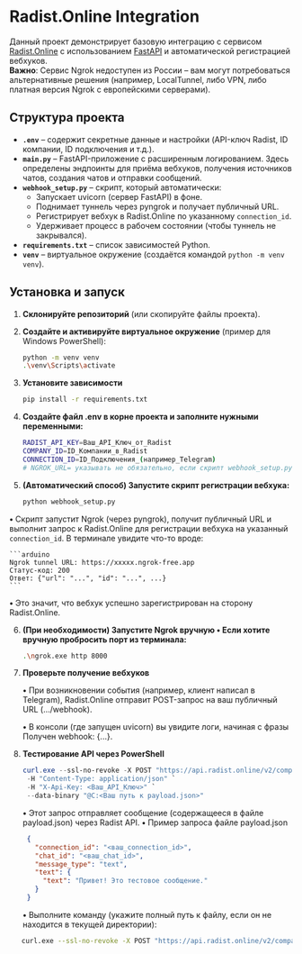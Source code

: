 # Radist.Online Integration

Данный проект демонстрирует базовую интеграцию с сервисом [Radist.Online](https://radist.online) с использованием [FastAPI](https://fastapi.tiangolo.com/) и автоматической регистрацией вебхуков.  
**Важно**: Сервис Ngrok недоступен из России – вам могут потребоваться альтернативные решения (например, LocalTunnel, либо VPN, либо платная версия Ngrok c европейскими серверами).

## Структура проекта


- **`.env`** – содержит секретные данные и настройки (API-ключ Radist, ID компании, ID подключения и т.д.).
- **`main.py`** – FastAPI-приложение с расширенным логированием. Здесь определены эндпоинты для приёма вебхуков, получения источников чатов, создания чатов и отправки сообщений.
- **`webhook_setup.py`** – скрипт, который автоматически:
  - Запускает uvicorn (сервер FastAPI) в фоне.
  - Поднимает туннель через pyngrok и получает публичный URL.
  - Регистрирует вебхук в Radist.Online по указанному `connection_id`.
  - Удерживает процесс в рабочем состоянии (чтобы туннель не закрывался).
- **`requirements.txt`** – список зависимостей Python.
- **`venv`** – виртуальное окружение (создаётся командой `python -m venv venv`).


## Установка и запуск

1. **Склонируйте репозиторий** (или скопируйте файлы проекта).

2. **Создайте и активируйте виртуальное окружение** (пример для Windows PowerShell):
   ```bash
   python -m venv venv
   .\venv\Scripts\activate
   ```
3. **Установите зависимости**
   ```bash
   pip install -r requirements.txt
   ```
4. **Создайте файл .env в корне проекта и заполните нужными переменными:**
   ```bash
   RADIST_API_KEY=Ваш_API_Ключ_от_Radist
   COMPANY_ID=ID_Компании_в_Radist
   CONNECTION_ID=ID_Подключения_(например_Telegram)
   # NGROK_URL= указывать не обязательно, если скрипт webhook_setup.py сам запускает pyngrok
   ```

5. **(Автоматический способ) Запустите скрипт регистрации вебхука:**

   ```bash
   python webhook_setup.py
   ```
**•** Скрипт запустит Ngrok (через pyngrok), получит публичный URL и выполнит запрос к Radist.Online для регистрации вебхука на указанный `connection_id`.
      В терминале увидите что-то вроде:

    ```arduino
    Ngrok tunnel URL: https://xxxxx.ngrok-free.app
    Статус-код: 200
    Ответ: {"url": "...", "id": "...", ...}
    ```
**•** Это значит, что вебхук успешно зарегистрирован на сторону Radist.Online.

6. **(При необходимости) Запустите Ngrok вручную
**•** Если хотите вручную пробросить порт из терминала:**

   ```bash
   .\ngrok.exe http 8000
   ```

7. **Проверьте получение вебхуков**

    **•** При возникновении события (например, клиент написал в Telegram), Radist.Online отправит POST-запрос на ваш публичный URL (.../webhook).
    
    **•** В консоли (где запущен uvicorn) вы увидите логи, начиная с фразы Получен webhook: {...}.

8. **Тестирование API через PowerShell**

   ```powershell
   curl.exe --ssl-no-revoke -X POST "https://api.radist.online/v2/companies/<Ваш_ID_Компании>/connections/messaging/messages/" `
    -H "Content-Type: application/json" `
    -H "X-Api-Key: <Ваш_API_Ключ>" `
    --data-binary "@C:<Ваш путь к payload.json>"
   ```
   **•** Этот запрос отправляет сообщение (содержащееся в файле payload.json) через Radist API.
   **•** Пример запроса файле payload.json
   ```json
    {
      "connection_id": "<ваш_connection_id>",
      "chat_id": "<ваш_chat_id>",
      "message_type": "text",
      "text": {
        "text": "Привет! Это тестовое сообщение."
      }
    }
   ```
   **•** Выполните команду (укажите полный путь к файлу, если он не находится в текущей директории):

```bash
   curl.exe --ssl-no-revoke -X POST "https://api.radist.online/v2/companies/200509/messaging/messages/" -H "Content-Type: application/json" -H "X-Api-Key: <YOUR_API_KEY>" --data-binary "@C:\ПОЛНЫЙ\ПУТЬ\К\payload.json"
```
